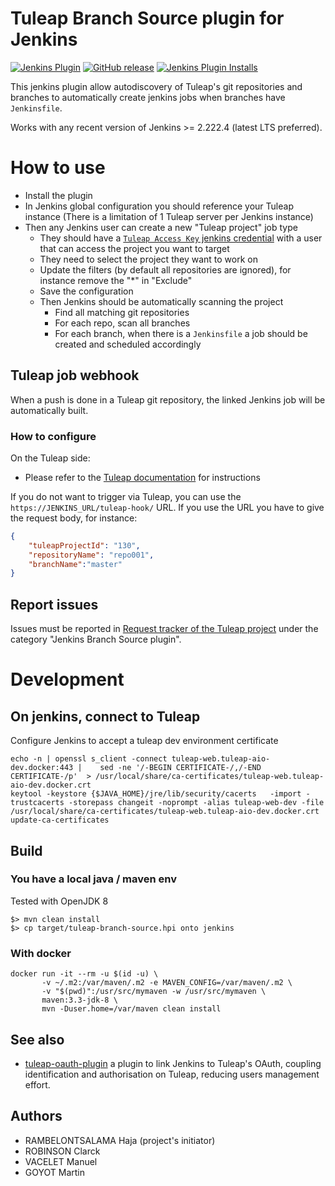 # Tuleap Branch Source plugin for Jenkins

[![Jenkins Plugin](https://img.shields.io/jenkins/plugin/v/tuleap-git-branch-source.svg)](https://plugins.jenkins.io/tuleap-git-branch-source/)
[![GitHub release](https://img.shields.io/github/release/jenkinsci/tuleap-git-branch-source.svg?label=changelog)](https://plugins.jenkins.io/tuleap-git-branch-source/releases/latest)
[![Jenkins Plugin Installs](https://img.shields.io/jenkins/plugin/i/tuleap-git-branch-source.svg?color=blue)](https://plugins.jenkins.io/tuleap-git-branch-source/)

This jenkins plugin allow autodiscovery of Tuleap's git repositories and branches to automatically create jenkins jobs when branches have `Jenkinsfile`.

Works with any recent version of Jenkins >= 2.222.4 (latest LTS preferred).

# How to use

* Install the plugin
* In Jenkins global configuration you should reference your Tuleap instance (There is a limitation of 1 Tuleap server per Jenkins instance)
* Then any Jenkins user can create a new "Tuleap project" job type
  * They should have a [`Tuleap Access Key` jenkins credential](https://docs.tuleap.org/user-guide/citizen.html#access-keys) with a user that can access the project you want to target
  * They need to select the project they want to work on
  * Update the filters (by default all repositories are ignored), for instance remove the "*" in "Exclude"
  * Save the configuration
  * Then Jenkins should be automatically scanning the project
    * Find all matching git repositories
    * For each repo, scan all branches
    * For each branch, when there is a `Jenkinsfile` a job should be created and scheduled accordingly

## Tuleap job webhook

  When a push is done in a Tuleap git repository, the linked Jenkins job will be automatically built.

### How to configure
On the Tuleap side:
 * Please refer to the [Tuleap documentation](https://docs.tuleap.org/user-guide/code-versioning/git.html?#webhooks) for instructions

If you do not want to trigger via Tuleap, you can use the `https://JENKINS_URL/tuleap-hook/` URL.
If you use the URL you have to give the request body, for instance:

```json
{
    "tuleapProjectId": "130",
    "repositoryName": "repo001",
    "branchName":"master"
}
```

## Report issues

Issues must be reported in [Request tracker of the Tuleap project](https://tuleap.net/plugins/tracker/?report=1136) under the category "Jenkins Branch Source plugin".

# Development

## On jenkins, connect to Tuleap

Configure Jenkins to accept a tuleap dev environment certificate

    echo -n | openssl s_client -connect tuleap-web.tuleap-aio-dev.docker:443 |    sed -ne '/-BEGIN CERTIFICATE-/,/-END CERTIFICATE-/p'  > /usr/local/share/ca-certificates/tuleap-web.tuleap-aio-dev.docker.crt
    keytool -keystore {$JAVA_HOME}/jre/lib/security/cacerts   -import -trustcacerts -storepass changeit -noprompt -alias tuleap-web-dev -file /usr/local/share/ca-certificates/tuleap-web.tuleap-aio-dev.docker.crt
    update-ca-certificates

## Build

### You have a local java / maven env

Tested with OpenJDK 8

    $> mvn clean install
    $> cp target/tuleap-branch-source.hpi onto jenkins

### With docker

    docker run -it --rm -u $(id -u) \
           -v ~/.m2:/var/maven/.m2 -e MAVEN_CONFIG=/var/maven/.m2 \
           -v "$(pwd)":/usr/src/mymaven -w /usr/src/mymaven \
           maven:3.3-jdk-8 \
           mvn -Duser.home=/var/maven clean install

## See also

* [tuleap-oauth-plugin](https://github.com/jenkinsci/tuleap-oauth-plugin) a plugin to link Jenkins to Tuleap's OAuth, coupling identification and authorisation on Tuleap, reducing users management effort.

## Authors

* RAMBELONTSALAMA Haja (project's initiator)
* ROBINSON Clarck
* VACELET Manuel
* GOYOT Martin

